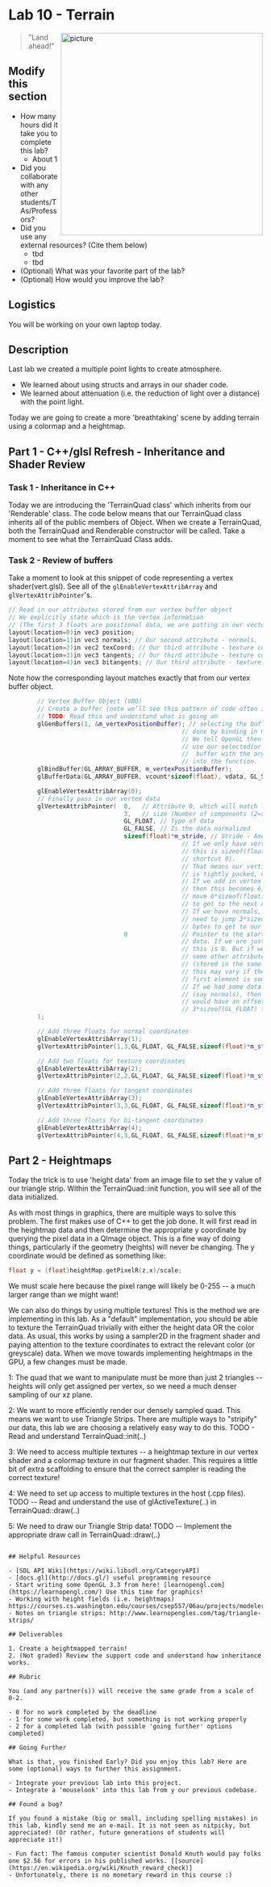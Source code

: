 # Lab 10 - Terrain

<img align="right" src="./media/terrain.JPG" width="400px" alt="picture">

> "Land ahead!"

## Modify this section

- How many hours did it take you to complete this lab?
  - About 1
- Did you collaborate with any other students/TAs/Professors?
- Did you use any external resources? (Cite them below)
  - tbd
  - tbd
- (Optional) What was your favorite part of the lab?
- (Optional) How would you improve the lab?

## Logistics

You will be working on your own laptop today.

## Description

Last lab we created a multiple point lights to create atmosphere.

- We learned about using structs and arrays in our shader code.
- We learned about attenuation (i.e. the reduction of light over a distance) with the point light. 

Today we are going to create a more 'breathtaking' scene by adding terrain using a colormap and a heightmap.

## Part 1 - C++/glsl Refresh - Inheritance and Shader Review

### Task 1 - Inheritance in C++

Today we are introducing the 'TerrainQuad class' which inherits from our 'Renderable' class. The code below means that our TerrainQuad class inherits all of the public members of Object. When we create a TerrainQuad, both the TerrainQuad and Renderable constructor will be called. Take a moment to see what the TerrainQuad Class adds.

### Task 2 - Review of buffers

Take a moment to look at this snippet of code representing a vertex shader(vert.glsl). See all of the `glEnableVertexAttribArray` and `glVertexAttribPointer`'s.

```c
// Read in our attributes stored from our vertex buffer object
// We explicitly state which is the vertex information
// (The first 3 floats are positional data, we are putting in our vector)
layout(location=0)in vec3 position; 
layout(location=1)in vec3 normals; // Our second attribute - normals.
layout(location=2)in vec2 texCoord; // Our third attribute - texture coordinates.
layout(location=3)in vec3 tangents; // Our third attribute - texture coordinates.
layout(location=4)in vec3 bitangents; // Our third attribute - texture coordinates.
```

Note how the corresponding layout matches exactly that from our vertex buffer object.

```cpp
        // Vertex Buffer Object (VBO)
        // Create a buffer (note we’ll see this pattern of code often in OpenGL)
        // TODO: Read this and understand what is going on
        glGenBuffers(1, &m_vertexPositionBuffer); // selecting the buffer is
                                                // done by binding in OpenGL
                                                // We tell OpenGL then how we want to 
                                                // use our selected(or binded)
                                                //  buffer with the arguments passed 
                                                // into the function.
        glBindBuffer(GL_ARRAY_BUFFER, m_vertexPositionBuffer);
        glBufferData(GL_ARRAY_BUFFER, vcount*sizeof(float), vdata, GL_STATIC_DRAW);

        glEnableVertexAttribArray(0);
        // Finally pass in our vertex data
        glVertexAttribPointer(  0,   // Attribute 0, which will match layout in shader
                                3,   // size (Number of components (2=x,y)  (3=x,y,z), etc.)
                                GL_FLOAT, // Type of data
                                GL_FALSE, // Is the data normalized
                                sizeof(float)*m_stride, // Stride - Amount of bytes between each vertex.
                                                // If we only have vertex data, then
                                                // this is sizeof(float)*3 (or as a
                                                // shortcut 0).
                                                // That means our vertices(or whatever data) 
                                                // is tightly packed, one after the other.
                                                // If we add in vertex color information(3 more floats), 
                                                // then this becomes 6, as we
                                                // move 6*sizeof(float)
                                                // to get to the next chunk of data.
                                                // If we have normals, then we
                                                // need to jump 3*sizeof(GL_FLOAT)
                                                // bytes to get to our next vertex.
                                0               // Pointer to the starting point of our
                                                // data. If we are just grabbing vertices, 
                                                // this is 0. But if we have
                                                // some other attribute,
                                                // (stored in the same data structure),
                                                // this may vary if the very
                                                // first element is some different attribute.
                                                // If we had some data after
                                                // (say normals), then we 
                                                // would have an offset of 
                                                // 3*sizeof(GL_FLOAT) for example
        );

        // Add three floats for normal coordinates
        glEnableVertexAttribArray(1);
        glVertexAttribPointer(1,3,GL_FLOAT, GL_FALSE,sizeof(float)*m_stride,(char*)(sizeof(float)*3));

        // Add two floats for texture coordinates
        glEnableVertexAttribArray(2);
        glVertexAttribPointer(2,2,GL_FLOAT, GL_FALSE,sizeof(float)*m_stride,(char*)(sizeof(float)*6));

        // Add three floats for tangent coordinates
        glEnableVertexAttribArray(3);
        glVertexAttribPointer(3,3,GL_FLOAT, GL_FALSE,sizeof(float)*m_stride,(char*)(sizeof(float)*8));

        // Add three floats for bi-tangent coordinates
        glEnableVertexAttribArray(4);
        glVertexAttribPointer(4,3,GL_FLOAT, GL_FALSE,sizeof(float)*m_stride,(char*)(sizeof(float)*11));
```

## Part 2 - Heightmaps

Today the trick is to use 'height data' from an image file to set the y value of our triangle strip. Within the TerrainQuad::init function, you will see all of the data initialized.

As with most things in graphics, there are multiple ways to solve this problem.  The first makes use of C++ to get the job done.  It will first read in the heightmap data and then determine
the appropriate y coordinate by querying the pixel data in a QImage object.  This is a fine way of doing things, particularly if the geometry (heights) will never be changing.  The y coordinate
would be defined as something like:

```cpp
float y = (float)heightMap.getPixelR(z,x)/scale;
```

We must scale here because the pixel range will likely be 0-255 -- a much larger range than we might want!

We can also do things by using multiple textures!  This is the method we are implementing in this lab.  As a "default" implementation, you should be able to texture the TerrainQuad trivially
with either the height data OR the color data.  As usual, this works by using a sampler2D in the fragment shader and paying attention to the texture coordinates to extract the relevant
color (or greyscale) data.  When we move towards implementing heightmaps in the GPU, a few changes must be made.

1:  The quad that we want to manipulate must be more than just 2 triangles -- heights will only get assigned per vertex, so we need a much denser sampling of our xz plane.

2:  We want to more efficiently render our densely sampled quad.  This means we want to use Triangle Strips.  There are multiple ways to "stripify" our data, this lab we are choosing a relatively
easy way to do this.  TODO - Read and understand TerrainQuad::init(..)

3:  We need to access multiple textures -- a heightmap texture in our vertex shader and a colormap texture in our fragment shader.  This requires a little bit of extra scaffolding to ensure that
the correct sampler is reading the correct texture!

4:  We need to set up access to multiple textures in the host (.cpp files).  TODO -- Read and understand the use of glActiveTexture(..) in TerrainQuad::draw(..)

5:  We need to draw our Triangle Strip data!  TODO -- Implement the appropriate draw call in TerrainQuad::draw(..)

```

## Helpful Resources

- [SDL API Wiki](https://wiki.libsdl.org/CategoryAPI)
- [docs.gl](http://docs.gl/) useful programming resource
- Start writing some OpenGL 3.3 from here! [learnopengl.com](https://learnopengl.com/) Use this time for graphics!
- Working with height fields (i.e. heightmaps) https://courses.cs.washington.edu/courses/csep557/06au/projects/modeler/heightfield.html
- Notes on triangle strips: http://www.learnopengles.com/tag/triangle-strips/

## Deliverables

1. Create a heightmapped terrain!
2. (Not graded) Review the support code and understand how inheritance works.

## Rubric

You (and any partner(s)) will receive the same grade from a scale of 0-2.

- 0 for no work completed by the deadline
- 1 for some work completed, but something is not working properly
- 2 for a completed lab (with possible 'going further' options completed)

## Going Further

What is that, you finished Early? Did you enjoy this lab? Here are some (optional) ways to further this assignment.

- Integrate your previous lab into this project.
- Integrate a 'mouselook' into this lab from y our previous codebase.

## Found a bug?

If you found a mistake (big or small, including spelling mistakes) in this lab, kindly send me an e-mail. It is not seen as nitpicky, but appreciated! (Or rather, future generations of students will appreciate it!)

- Fun fact: The famous computer scientist Donald Knuth would pay folks one $2.56 for errors in his published works. [[source](https://en.wikipedia.org/wiki/Knuth_reward_check)]
- Unfortunately, there is no monetary reward in this course :)
